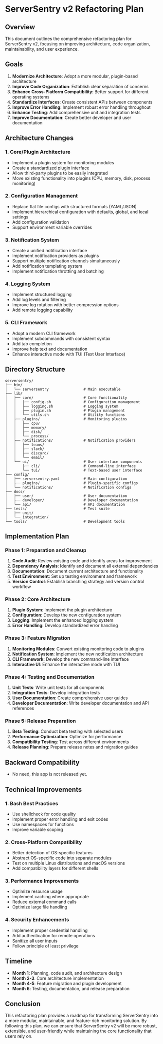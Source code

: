 # ServerSentry v2 Refactoring Plan

## Overview

This document outlines the comprehensive refactoring plan for ServerSentry v2, focusing on improving architecture, code organization, maintainability, and user experience.

## Goals

1. **Modernize Architecture**: Adopt a more modular, plugin-based architecture
2. **Improve Code Organization**: Establish clear separation of concerns
3. **Enhance Cross-Platform Compatibility**: Better support for different operating systems
4. **Standardize Interfaces**: Create consistent APIs between components
5. **Improve Error Handling**: Implement robust error handling throughout
6. **Enhance Testing**: Add comprehensive unit and integration tests
7. **Improve Documentation**: Create better developer and user documentation

## Architecture Changes

### 1. Core/Plugin Architecture

- Implement a plugin system for monitoring modules
- Create a standardized plugin interface
- Allow third-party plugins to be easily integrated
- Move existing functionality into plugins (CPU, memory, disk, process monitoring)

### 2. Configuration Management

- Replace flat file configs with structured formats (YAML/JSON)
- Implement hierarchical configuration with defaults, global, and local settings
- Add configuration validation
- Support environment variable overrides

### 3. Notification System

- Create a unified notification interface
- Implement notification providers as plugins
- Support multiple notification channels simultaneously
- Add notification templating system
- Implement notification throttling and batching

### 4. Logging System

- Implement structured logging
- Add log levels and filtering
- Improve log rotation with better compression options
- Add remote logging capability

### 5. CLI Framework

- Adopt a modern CLI framework
- Implement subcommands with consistent syntax
- Add tab completion
- Improve help text and documentation
- Enhance interactive mode with TUI (Text User Interface)

## Directory Structure

```
serversentry/
├── bin/
│   └── serversentry                # Main executable
├── lib/
│   ├── core/                       # Core functionality
│   │   ├── config.sh               # Configuration management
│   │   ├── logging.sh              # Logging system
│   │   ├── plugin.sh               # Plugin management
│   │   └── utils.sh                # Utility functions
│   ├── plugins/                    # Monitoring plugins
│   │   ├── cpu/
│   │   ├── memory/
│   │   ├── disk/
│   │   └── process/
│   ├── notifications/              # Notification providers
│   │   ├── teams/
│   │   ├── slack/
│   │   ├── discord/
│   │   └── email/
│   └── ui/                         # User interface components
│       ├── cli/                    # Command-line interface
│       └── tui/                    # Text-based user interface
├── config/
│   ├── serversentry.yaml           # Main configuration
│   ├── plugins/                    # Plugin-specific configs
│   └── notifications/              # Notification configs
├── docs/
│   ├── user/                       # User documentation
│   ├── developer/                  # Developer documentation
│   └── api/                        # API documentation
├── tests/                          # Test suite
│   ├── unit/
│   └── integration/
└── tools/                          # Development tools
```

## Implementation Plan

### Phase 1: Preparation and Cleanup

1. **Code Audit**: Review existing code and identify areas for improvement
2. **Dependency Analysis**: Identify and document all external dependencies
3. **Documentation**: Document current architecture and functionality
4. **Test Environment**: Set up testing environment and framework
5. **Version Control**: Establish branching strategy and version control workflow

### Phase 2: Core Architecture

1. **Plugin System**: Implement the plugin architecture
2. **Configuration**: Develop the new configuration system
3. **Logging**: Implement the enhanced logging system
4. **Error Handling**: Develop standardized error handling

### Phase 3: Feature Migration

1. **Monitoring Modules**: Convert existing monitoring code to plugins
2. **Notification System**: Implement the new notification architecture
3. **CLI Framework**: Develop the new command-line interface
4. **Interactive UI**: Enhance the interactive mode with TUI

### Phase 4: Testing and Documentation

1. **Unit Tests**: Write unit tests for all components
2. **Integration Tests**: Develop integration tests
3. **User Documentation**: Create comprehensive user guides
4. **Developer Documentation**: Write developer documentation and API references

### Phase 5: Release Preparation

1. **Beta Testing**: Conduct beta testing with selected users
2. **Performance Optimization**: Optimize for performance
3. **Compatibility Testing**: Test across different environments
4. **Release Planning**: Prepare release notes and migration guides

## Backward Compatibility

- No need, this app is not released yet.

## Technical Improvements

### 1. Bash Best Practices

- Use shellcheck for code quality
- Implement proper error handling and exit codes
- Use namespaces for functions
- Improve variable scoping

### 2. Cross-Platform Compatibility

- Better detection of OS-specific features
- Abstract OS-specific code into separate modules
- Test on multiple Linux distributions and macOS versions
- Add compatibility layers for different shells

### 3. Performance Improvements

- Optimize resource usage
- Implement caching where appropriate
- Reduce external command calls
- Optimize large file handling

### 4. Security Enhancements

- Implement proper credential handling
- Add authentication for remote operations
- Sanitize all user inputs
- Follow principle of least privilege

## Timeline

- **Month 1**: Planning, code audit, and architecture design
- **Month 2-3**: Core architecture implementation
- **Month 4-5**: Feature migration and plugin development
- **Month 6**: Testing, documentation, and release preparation

## Conclusion

This refactoring plan provides a roadmap for transforming ServerSentry into a more modular, maintainable, and feature-rich monitoring solution. By following this plan, we can ensure that ServerSentry v2 will be more robust, extensible, and user-friendly while maintaining the core functionality that users rely on.
